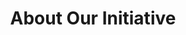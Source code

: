 ---
title: "About Our Initiative"
description: "this is meta description"
draft: false
bg_image: "images/featue-bg.jpg"
---